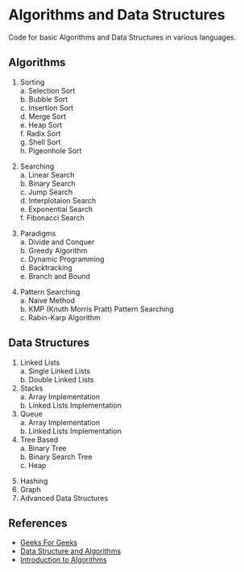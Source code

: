 # Algorithms and Data Structures

Code for basic Algorithms and Data Structures in various languages.

## Algorithms

1) Sorting  
a. Selection Sort  
b. Bubble Sort  
c. Insertion Sort  
d. Merge Sort  
e. Heap Sort  
f. Radix Sort  
g. Shell Sort  
h. Pigeonhole Sort  

2) Searching  
a. Linear Search  
b. Binary Search  
c. Jump Search  
d. Interplotaion Search  
e. Exponential Search  
f. Fibonacci Search  
3) Paradigms  
a. Divide and Conquer  
b. Greedy Algorithm  
c. Dynamic Programming  
d. Backtracking  
e. Branch and Bound  
4) Pattern Searching  
a. Naive Method  
b. KMP (Knuth Morris Pratt) Pattern Searching  
c. Rabin-Karp Algorithm  

## Data Structures

1) Linked Lists  
a. Single Linked Lists  
b. Double Linked Lists  
2) Stacks  
a. Array Implementation  
b. Linked Lists Implementation  
3) Queue  
a. Array Implementation  
b. Linked Lists Implementation  
4) Tree Based  
a. Binary Tree  
b. Binary Search Tree  
c. Heap  
5. Hashing  
6. Graph  
7. Advanced Data Structures  

## References

- [Geeks For Geeks](geeksforgeeks.org)
- [Data Structure and Algorithms](https://www.tutorialspoint.com/data_structures_algorithms/)
- [Introduction to Algorithms](https://www.flipkart.com/introduction-algorithms-3rd/p/itmdwxyrafdburzg?pid=9788120340077&affid=sandeepgfg)
